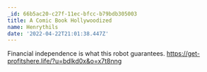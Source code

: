 ```yaml
---
_id: 66b5ac20-c27f-11ec-bfcc-b79bdb305003
title: A Comic Book Hollywoodized
name: Henrythils
date: '2022-04-22T21:01:38.447Z'
---
```

Financial independence is what this robot guarantees. 
https://get-profitshere.life/?u=bdlkd0x&o=x7t8nng
